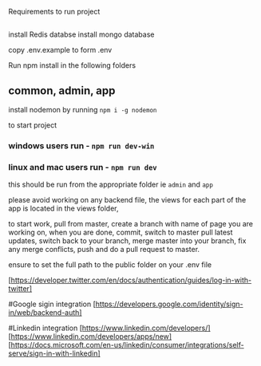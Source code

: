 Requirements to run project

##
install Redis databse
install mongo database

copy .env.example to form .env

Run npm install in the following folders
## common, admin, app


install nodemon by running `npm i -g nodemon`

to start project 
### windows users run - `npm run dev-win`
### linux and mac users run - `npm run dev`

this should be run from the appropriate folder ie `admin` and `app`


please avoid working on any backend file, the views for each part of the app is located in the views folder,


to start work, pull from master, create a branch with name of page you are working on,
when you are done, commit, switch to master pull latest updates, switch back to your branch, 
merge master into your branch, fix any merge conflicts, push and do a pull request to master.

ensure to set the full path to the public folder on your .env file

[https://developer.twitter.com/en/docs/authentication/guides/log-in-with-twitter]


#Google sigin integration
[https://developers.google.com/identity/sign-in/web/backend-auth]


#Linkedin  integration
[https://www.linkedin.com/developers/]
[https://www.linkedin.com/developers/apps/new]
[https://docs.microsoft.com/en-us/linkedin/consumer/integrations/self-serve/sign-in-with-linkedin]
